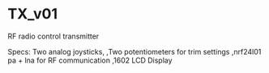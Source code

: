 # TX_v01
RF radio control transmitter 

Specs:
Two analog joysticks,
 ,Two potentiometers for trim settings
 ,nrf24l01 pa + lna for RF communication
 ,1602 LCD Display
